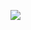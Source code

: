 <img src="https://img.shields.io/badge/Python-blue?style=flat-square&logo=simpleicons에서_Java&logoColor=white"/></a>&nbsp;
